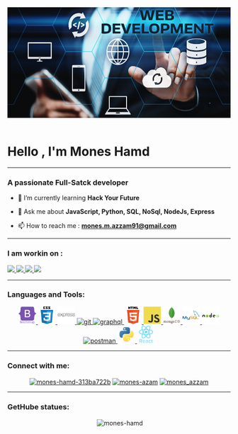 
<img src="https://github.com/Mones-Hamd/Mones-Hamd/blob/main/web-development.jpeg" height=250px width=100%>
<br><br>
<h1 align="start">Hello , I'm Mones Hamd</h1>
<hr   />
<h3 align="start">A passionate Full-Satck developer</h3> 



- 🌱 I’m currently learning **Hack Your Future**

- 💬 Ask me about **JavaScript, Python, SQL, NoSql, NodeJs, Express**

- 📫 How to reach me : **mones.m.azzam91@gmail.com**   
-------


<h3 align="start"> I am workin on :</h3>


  <a href="https://github.com/Mones-Hamd/mongoApp">
  <img src="https://github-readme-stats.vercel.app/api/pin/?username=Mones-Hamd&repo=mongoApp" width=45%>
  </a>
    <a href="https://github.com/Mones-Hamd/Sirra-App-API">
  <img src="https://github-readme-stats.vercel.app/api/pin/?username=Mones-Hamd&repo=Sirra-App-API" width=45%>
  </a>
    <a href="https://github.com/Mones-Hamd/GraphQL-project">
  <img src="https://github-readme-stats.vercel.app/api/pin/?username=Mones-Hamd&repo=GraphQL-project" width=45%>
  </a>
    <a href="https://github.com/Mones-Hamd/mini-prjects">
  <img src="https://github-readme-stats.vercel.app/api/pin/?username=Mones-Hamd&repo=mini-prjects" width=45%>
  </a>

<hr/>
<h3 align="left">Languages and Tools:</h3>
<div align="center">
<p align="center"> <a href="https://getbootstrap.com" target="_blank" rel="noreferrer"> <img src="https://raw.githubusercontent.com/devicons/devicon/master/icons/bootstrap/bootstrap-plain-wordmark.svg" alt="bootstrap" width="40" height="40"/> </a>    <a href="https://www.w3schools.com/css/" target="_blank" rel="noreferrer"> <img src="https://raw.githubusercontent.com/devicons/devicon/master/icons/css3/css3-original-wordmark.svg" alt="css3" width="40" height="40"/> </a>    <a href="https://expressjs.com" target="_blank" rel="noreferrer"> <img src="https://raw.githubusercontent.com/devicons/devicon/master/icons/express/express-original-wordmark.svg" alt="express" width="40" height="40"/> </a>   <a href="https://git-scm.com/" target="_blank" rel="noreferrer"> <img src="https://www.vectorlogo.zone/logos/git-scm/git-scm-icon.svg" alt="git" width="40" height="40"/> </a>   <a href="https://graphql.org" target="_blank" rel="noreferrer"> <img src="https://www.vectorlogo.zone/logos/graphql/graphql-icon.svg" alt="graphql" width="40" height="40"/> </a>   <a href="https://www.w3.org/html/" target="_blank" rel="noreferrer"> <img src="https://raw.githubusercontent.com/devicons/devicon/master/icons/html5/html5-original-wordmark.svg" alt="html5" width="40" height="40"/> </a>    <a href="https://developer.mozilla.org/en-US/docs/Web/JavaScript" target="_blank" rel="noreferrer"> <img src="https://raw.githubusercontent.com/devicons/devicon/master/icons/javascript/javascript-original.svg" alt="javascript" width="40" height="40"/> </a>    <a href="https://www.mongodb.com/" target="_blank" rel="noreferrer"> <img src="https://raw.githubusercontent.com/devicons/devicon/master/icons/mongodb/mongodb-original-wordmark.svg" alt="mongodb" width="40" height="40"/>   </a>    <a href="https://www.mysql.com/" target="_blank" rel="noreferrer"> <img src="https://raw.githubusercontent.com/devicons/devicon/master/icons/mysql/mysql-original-wordmark.svg" alt="mysql" width="40" height="40"/> </a>   <a href="https://nodejs.org" target="_blank" rel="noreferrer"> <img src="https://raw.githubusercontent.com/devicons/devicon/master/icons/nodejs/nodejs-original-wordmark.svg" alt="nodejs" width="40" height="40"/> </a>   <a href="https://postman.com" target="_blank" rel="noreferrer"> <img src="https://www.vectorlogo.zone/logos/getpostman/getpostman-icon.svg" alt="postman" width="40" height="40"/> </a>   <a href="https://www.python.org" target="_blank" rel="noreferrer"> <img src="https://raw.githubusercontent.com/devicons/devicon/master/icons/python/python-original.svg" alt="python" width="40" height="40"/> </a>   <a href="https://reactjs.org/" target="_blank" rel="noreferrer"> <img src="https://raw.githubusercontent.com/devicons/devicon/master/icons/react/react-original-wordmark.svg" alt="react" width="40" height="40"/> </a> </p>


<hr/>
<h3 align="left">Connect with me:</h3>
<p align="center">
<a href="https://linkedin.com/in/mones-hamd-313ba722b" target="blank"><img align="center" src="https://raw.githubusercontent.com/rahuldkjain/github-profile-readme-generator/master/src/images/icons/Social/linked-in-alt.svg" alt="mones-hamd-313ba722b" height="30" width="40" /></a>
<a href="https://fb.com/mones-azam" target="blank"><img align="center" src="https://raw.githubusercontent.com/rahuldkjain/github-profile-readme-generator/master/src/images/icons/Social/facebook.svg" alt="mones-azam" height="30" width="40" /></a>
<a href="https://instagram.com/mones_azzam" target="blank"><img align="center" src="https://raw.githubusercontent.com/rahuldkjain/github-profile-readme-generator/master/src/images/icons/Social/instagram.svg" alt="mones_azzam" height="30" width="40" /></a>
</p>
  <hr/>
  <h3 align="left"> GetHube statues:</h3>
<p>&nbsp;<img align="center" src="https://github-readme-stats.vercel.app/api?username=mones-hamd&show_icons=true&locale=en" alt="mones-hamd"  width=45%/></p>




